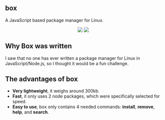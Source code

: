 ## box
A JavaScript based package manager for Linux.

<div style="text-align:center"><img src="https://forthebadge.com/images/badges/made-with-javascript.svg">   <img src=https://forthebadge.com/images/badges/open-source.svg></div>

## Why Box was written
I saw that no one has ever written a package manager for Linux in JavaScript/Node.js, so I thought it would be a fun challenge.

## The advantages of box
- **Very lightweight**, it weighs around 300kb.
- **Fast**, it only uses 2 node packages, which were specifically selected for speed.
- **Easy to use**, box only contains 4 needed commands: **install**, **remove**, **help**, and **search**.
